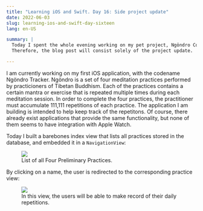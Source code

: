 ```yaml
---
title: "Learning iOS and Swift. Day 16: Side project update"
date: 2022-06-03
slug: learning-ios-and-swift-day-sixteen
lang: en-US

summary: |
  Today I spent the whole evening working on my pet project, Ngöndro Counter.
  Therefore, the blog post will consist solely of the project update.

---
```


I am currently working on my first iOS application, with the codename Ngöndro Tracker.
Ngöndro is a set of four meditation practices performed by practicioners of Tibetan Buddhism.
Each of the practices contains a certain mantra or exercise that is repeated multiple times during each meditation session.
In order to complete the four practices, the practitioner must accumulate 111,111 repetitions of each practice.
The application I am building is intended to help keep track of the repetitons.
Of course, there already exist applications that provide the same functionality, but none of them seems to have integration with Apple Watch.

Today I built a barebones index view that lists all practices stored in the database, and embedded it in a `NavigationView`:

<figure class="dark-light-figure">
  <picture>
    <source srcset="/images/ios-16/index-view.webp" media="(prefers-color-scheme: light)" />
    <source srcset="/images/ios-16/index-view-dark.webp" media="(prefers-color-scheme: dark)" />
    <img src="/images/ios-16/index-view.webp" />
  </picture>
  <figcaption>List of all Four Preliminary Practices.</figcaption>
</figure>

By clicking on a name, the user is redirected to the corresponding practice view:

<figure class="dark-light-figure">
  <picture>
    <source srcset="/images/ios-16/practice-view.webp" media="(prefers-color-scheme: light)" />
    <source srcset="/images/ios-16/practice-view-dark.webp" media="(prefers-color-scheme: dark)" />
    <img src="/images/ios-16/practice-view.webp" />
  </picture>
<figcaption>In this view, the users will be able to make record of their daily repetitions.</figcaption>
</figure>

